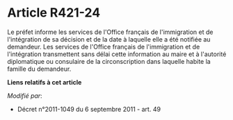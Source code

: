 # Article R421-24

Le préfet informe les services de l'Office français de l'immigration et de l'intégration de sa décision et de la date à
laquelle elle a été notifiée au demandeur. Les services de l'Office français de l'immigration et de l'intégration
transmettent sans délai cette information au maire et à l'autorité diplomatique ou consulaire de la circonscription dans
laquelle habite la famille du demandeur.

**Liens relatifs à cet article**

_Modifié par_:

  - Décret n°2011-1049 du 6 septembre 2011 - art. 49
